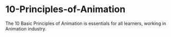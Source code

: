 # 10-Principles-of-Animation
The 10 Basic Principles of Animation is essentials for all learners, working in Animation industry. 
